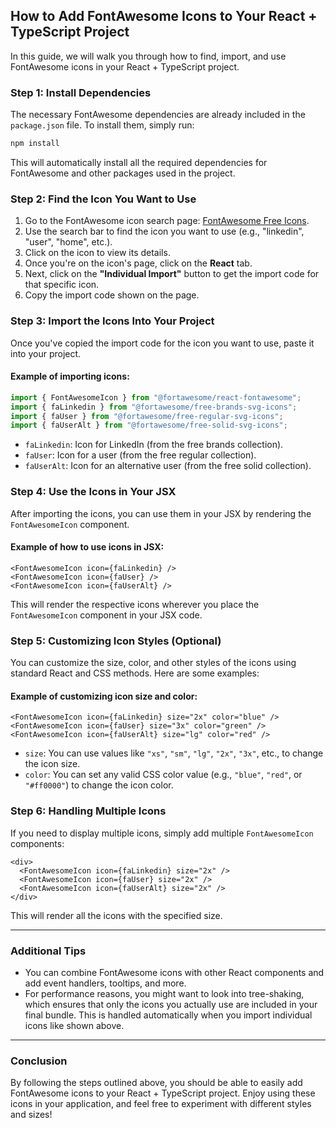 ## How to Add FontAwesome Icons to Your React + TypeScript Project

In this guide, we will walk you through how to find, import, and use FontAwesome icons in your React + TypeScript project.

### Step 1: Install Dependencies

The necessary FontAwesome dependencies are already included in the `package.json` file. To install them, simply run:

```bash
npm install
```

This will automatically install all the required dependencies for FontAwesome and other packages used in the project.

### Step 2: Find the Icon You Want to Use

1. Go to the FontAwesome icon search page: [FontAwesome Free Icons](https://fontawesome.com/v6/search?o=r&m=free).
2. Use the search bar to find the icon you want to use (e.g., "linkedin", "user", "home", etc.).
3. Click on the icon to view its details.
4. Once you're on the icon's page, click on the **React** tab.
5. Next, click on the **"Individual Import"** button to get the import code for that specific icon.
6. Copy the import code shown on the page.

### Step 3: Import the Icons Into Your Project

Once you've copied the import code for the icon you want to use, paste it into your project.

#### Example of importing icons:

```typescript
import { FontAwesomeIcon } from "@fortawesome/react-fontawesome";
import { faLinkedin } from "@fortawesome/free-brands-svg-icons";
import { faUser } from "@fortawesome/free-regular-svg-icons";
import { faUserAlt } from "@fortawesome/free-solid-svg-icons";
```

- `faLinkedin`: Icon for LinkedIn (from the free brands collection).
- `faUser`: Icon for a user (from the free regular collection).
- `faUserAlt`: Icon for an alternative user (from the free solid collection).

### Step 4: Use the Icons in Your JSX

After importing the icons, you can use them in your JSX by rendering the `FontAwesomeIcon` component.

#### Example of how to use icons in JSX:

```tsx
<FontAwesomeIcon icon={faLinkedin} />
<FontAwesomeIcon icon={faUser} />
<FontAwesomeIcon icon={faUserAlt} />
```

This will render the respective icons wherever you place the `FontAwesomeIcon` component in your JSX code.

### Step 5: Customizing Icon Styles (Optional)

You can customize the size, color, and other styles of the icons using standard React and CSS methods. Here are some examples:

#### Example of customizing icon size and color:

```tsx
<FontAwesomeIcon icon={faLinkedin} size="2x" color="blue" />
<FontAwesomeIcon icon={faUser} size="3x" color="green" />
<FontAwesomeIcon icon={faUserAlt} size="lg" color="red" />
```

- `size`: You can use values like `"xs"`, `"sm"`, `"lg"`, `"2x"`, `"3x"`, etc., to change the icon size.
- `color`: You can set any valid CSS color value (e.g., `"blue"`, `"red"`, or `"#ff0000"`) to change the icon color.

### Step 6: Handling Multiple Icons

If you need to display multiple icons, simply add multiple `FontAwesomeIcon` components:

```tsx
<div>
  <FontAwesomeIcon icon={faLinkedin} size="2x" />
  <FontAwesomeIcon icon={faUser} size="2x" />
  <FontAwesomeIcon icon={faUserAlt} size="2x" />
</div>
```

This will render all the icons with the specified size.

---

### Additional Tips

- You can combine FontAwesome icons with other React components and add event handlers, tooltips, and more.
- For performance reasons, you might want to look into tree-shaking, which ensures that only the icons you actually use are included in your final bundle. This is handled automatically when you import individual icons like shown above.

---

### Conclusion

By following the steps outlined above, you should be able to easily add FontAwesome icons to your React + TypeScript project. Enjoy using these icons in your application, and feel free to experiment with different styles and sizes!
